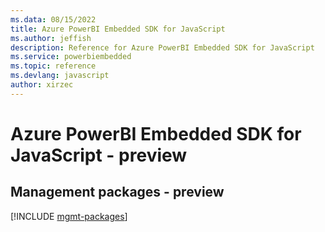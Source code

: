```yaml
---
ms.data: 08/15/2022
title: Azure PowerBI Embedded SDK for JavaScript
ms.author: jeffish
description: Reference for Azure PowerBI Embedded SDK for JavaScript
ms.service: powerbiembedded
ms.topic: reference
ms.devlang: javascript
author: xirzec
---
```

# Azure PowerBI Embedded SDK for JavaScript - preview

## Management packages - preview
[!INCLUDE [mgmt-packages](powerbi-embedded-mgmt-index.md)]
